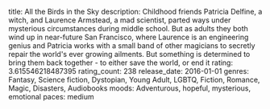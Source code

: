 title: All the Birds in the Sky
description: Childhood friends Patricia Delfine, a witch, and Laurence Armstead, a mad scientist, parted ways under mysterious circumstances during middle school. But as adults they both wind up in near-future San Francisco, where Laurence is an engineering genius and Patricia works with a small band of other magicians to secretly repair the world's ever growing ailments. But something is determined to bring them back together - to either save the world, or end it
rating: 3.615546218487395
rating_count: 238
release_date: 2016-01-01
genres: Fantasy, Science fiction, Dystopian, Young Adult, LGBTQ, Fiction, Romance, Magic, Disasters, Audiobooks
moods: Adventurous, hopeful, mysterious, emotional
paces: medium
